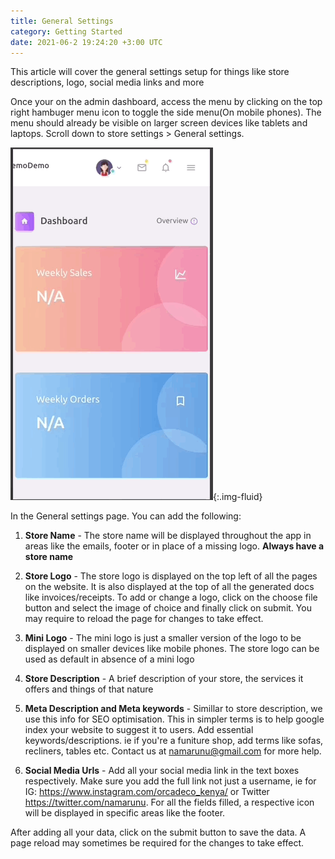 ```yaml
---
title: General Settings
category: Getting Started
date: 2021-06-2 19:24:20 +3:00 UTC
---
```


This article will cover the general settings setup for things like store descriptions, logo, social media links and more

Once your on the admin dashboard, access the menu by clicking on the top right hambuger menu icon to toggle the side menu(On mobile phones). The menu should already be visible on larger screen devices like tablets and laptops. Scroll down to store settings > General settings.

![How to access the general setting page Namarunu](/assets/gifs/General-settings.gif "How to access the general settings page - Namarunu"){:.img-fluid}

In the General settings page. You can add the following:
1. **Store Name** -
The store name will be displayed throughout the app in areas like the emails, footer or in place of a missing logo. **Always have a store name**

2. **Store Logo** -
The store logo is displayed on the top left of all the pages on the website. It is also displayed at the top of all the generated docs like invoices/receipts. To add or change a logo, click on the choose file button and select the image of choice and finally click on submit. You may require to reload the page for changes to take effect.  

3. **Mini Logo** - The mini logo is just a smaller version of the logo to be displayed on smaller devices like mobile phones. The store logo can be used as default in absence of a mini logo

4. **Store Description** - A brief description of your store, the services it offers and things of that nature

5. **Meta Description and Meta keywords** -  Simillar to store description, we use this info for SEO optimisation. This in simpler terms is to help google index your website to suggest it to users. Add essential keywords/descriptions. ie if you're a funiture shop, add terms like sofas, recliners, tables etc. Contact us at namarunu@gmail.com for more help.

6. **Social Media Urls** - Add all your social media link in the text boxes respectively. Make sure you add the full link not just a username, ie for IG: https://www.instagram.com/orcadeco_kenya/ or Twitter https://twitter.com/namarunu. For all the fields filled, a respective icon will be displayed in specific areas like the footer.

After adding all your data, click on the submit button to save the data. A page reload may sometimes be required for the changes to take effect.

